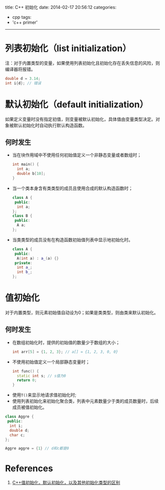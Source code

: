 title: C++ 初始化
date: 2014-02-17 20:56:12
categories:
  - cpp
tags:
  - 'c++ primer'
---

# 列表初始化（list initialization）

注：对于内置类型的变量，如果使用列表初始化且初始化存在丢失信息的风险，则编译器将报错。
```cpp
double d = 3.14;
int i{d}; // 错误
```

# 默认初始化（default initialization）

如果定义变量时没有指定初值，则变量被默认初始化，具体值由变量类型决定。对象被默认初始化时自动执行默认构造函数。

## 何时发生

* 当在块作用域中不使用任何初始值定义一个非静态变量或者数组时；
    ```cpp
    int main() {
      int a;
      double b[10];
    }
    ```
* 当一个类本身含有类类型的成员且使用合成的默认构造函数时；
    ```cpp
    class A {
     public:
      int a;
    };
    class B {
     public:
      A a;
    };
    ```
* 当类类型的成员没有在构造函数初始值列表中显示地初始化时。
    ```cpp
    class A {
     public:
      A(int a) : a_(a) {}
     private:
      int a_;
      int b_;
    };
    ```

# 值初始化

对于内置类型，则元素初始值自动设为0；如果是类类型，则由类来默认初始化。

## 何时发生

* 在数组初始化时，提供的初始值的数量少于数组的大小；
    ```cpp
    int arr[5] = {1, 2, 3}; // a[] = {1, 2, 3, 0, 0}
    ```
* 不使用初始值定义一个局部静态变量时；
    ```cpp
    int func() {
      static int s; // s值为0
      return 0;
    }
    ```
* 使用`T()`来显示地请求值初始化时;
* 使用列表初始化来初始化聚合类，列表中元素数量少于类的成员数量时，后续成员被值初始化。
```cpp
class Aggre {
 public:
  int i;
  double d;
  char c;
};

Aggre aggre = {1} // d和c都是0
```

# References

1. [C++值初始化，默认初始化，以及其他初始化类型的区别](https://www.zhihu.com/question/36735960)
